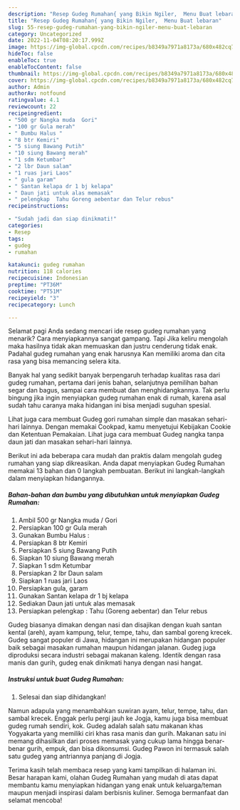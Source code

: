 ```yaml
---
description: "Resep Gudeg Rumahan{ yang Bikin Ngiler,  Menu Buat lebaran"
title: "Resep Gudeg Rumahan{ yang Bikin Ngiler,  Menu Buat lebaran"
slug: 55-resep-gudeg-rumahan-yang-bikin-ngiler-menu-buat-lebaran
category: Uncategorized
date: 2022-11-04T08:20:17.999Z
image: https://img-global.cpcdn.com/recipes/b8349a7971a8173a/680x482cq70/gudeg-rumahan-foto-resep-utama.jpg
hideToc: false
enableToc: true
enableTocContent: false
thumbnail: https://img-global.cpcdn.com/recipes/b8349a7971a8173a/680x482cq70/gudeg-rumahan-foto-resep-utama.jpg
cover: https://img-global.cpcdn.com/recipes/b8349a7971a8173a/680x482cq70/gudeg-rumahan-foto-resep-utama.jpg
author: Admin
authorAv: notfound
ratingvalue: 4.1
reviewcount: 22
recipeingredient:
- "500 gr Nangka muda  Gori"
- "100 gr Gula merah"
- " Bumbu Halus "
- "8 btr Kemiri"
- "5 siung Bawang Putih"
- "10 siung Bawang merah"
- "1 sdm Ketumbar"
- "2 lbr Daun salam"
- "1 ruas jari Laos"
- " gula garam"
- " Santan kelapa dr 1 bj kelapa"
- " Daun jati untuk alas memasak"
- " pelengkap  Tahu Goreng aebentar dan Telur rebus"
recipeinstructions:

- "Sudah jadi dan siap dinikmati!"
categories:
- Resep
tags:
- gudeg
- rumahan

katakunci: gudeg rumahan 
nutrition: 118 calories
recipecuisine: Indonesian
preptime: "PT36M"
cooktime: "PT51M"
recipeyield: "3"
recipecategory: Lunch

---
```



Selamat pagi Anda sedang mencari ide resep gudeg rumahan yang menarik? Cara menyiapkannya sangat gampang. Tapi Jika keliru mengolah maka hasilnya tidak akan memuaskan dan justru cenderung tidak enak. Padahal gudeg rumahan yang enak harusnya Kan memiliki aroma dan cita rasa yang bisa memancing selera kita.


Banyak hal yang sedikit banyak berpengaruh terhadap kualitas rasa dari gudeg rumahan, pertama dari jenis bahan, selanjutnya pemilihan bahan segar dan bagus, sampai cara membuat dan menghidangkannya. Tak perlu bingung jika ingin menyiapkan gudeg rumahan enak di rumah, karena asal sudah tahu caranya maka hidangan ini bisa menjadi suguhan spesial.

Lihat juga cara membuat Gudeg gori rumahan simple dan masakan sehari-hari lainnya. Dengan memakai Cookpad, kamu menyetujui Kebijakan Cookie dan Ketentuan Pemakaian. Lihat juga cara membuat Gudeg nangka tanpa daun jati dan masakan sehari-hari lainnya.


Berikut ini ada beberapa cara mudah dan praktis dalam mengolah gudeg rumahan yang siap dikreasikan. Anda dapat menyiapkan Gudeg Rumahan memakai 13 bahan dan 0 langkah pembuatan. Berikut ini langkah-langkah dalam menyiapkan hidangannya.

<!--inarticleads1-->

##### Bahan-bahan dan bumbu yang dibutuhkan untuk menyiapkan Gudeg Rumahan:

1. Ambil 500 gr Nangka muda / Gori
1. Persiapkan 100 gr Gula merah
1. Gunakan  Bumbu Halus :
1. Persiapkan 8 btr Kemiri
1. Persiapkan 5 siung Bawang Putih
1. Siapkan 10 siung Bawang merah
1. Siapkan 1 sdm Ketumbar
1. Persiapkan 2 lbr Daun salam
1. Siapkan 1 ruas jari Laos
1. Persiapkan  gula, garam
1. Gunakan  Santan kelapa dr 1 bj kelapa
1. Sediakan  Daun jati untuk alas memasak
1. Persiapkan  pelengkap : Tahu (Goreng aebentar) dan Telur rebus


Gudeg biasanya dimakan dengan nasi dan disajikan dengan kuah santan kental (areh), ayam kampung, telur, tempe, tahu, dan sambal goreng krecek. Gudeg sangat populer di Jawa, hidangan ini merupakan hidangan populer baik sebagai masakan rumahan maupun hidangan jalanan. Gudeg juga diproduksi secara industri sebagai makanan kaleng. Identik dengan rasa manis dan gurih, gudeg enak dinikmati hanya dengan nasi hangat. 

<!--inarticleads2-->

##### Instruksi untuk buat Gudeg Rumahan:


1. Selesai dan siap dihidangkan!

Namun adapula yang menambahkan suwiran ayam, telur, tempe, tahu, dan sambal krecek. Enggak perlu pergi jauh ke Jogja, kamu juga bisa membuat gudeg rumah sendiri, kok. Gudeg adalah salah satu makanan khas Yogyakarta yang memiliki ciri khas rasa manis dan gurih. Makanan satu ini memang dihasilkan dari proses memasak yang cukup lama hingga benar-benar gurih, empuk, dan bisa dikonsumsi. Gudeg Pawon ini termasuk salah satu gudeg yang antriannya panjang di Jogja. 

Terima kasih telah membaca resep yang kami tampilkan di halaman ini. Besar harapan kami, olahan Gudeg Rumahan yang mudah di atas dapat membantu kamu menyiapkan hidangan yang enak untuk keluarga/teman maupun menjadi inspirasi dalam berbisnis kuliner. Semoga bermanfaat dan selamat mencoba!
